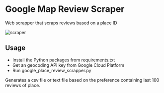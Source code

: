# Google Map Review Scraper
Web scrapper that scraps reviews based on a place ID

![scraper](https://github.com/nitishabharathi/Google-Maps-Review-Scraper/blob/master/review%20scraper.JPG?raw=true)

## Usage

- Install the Python packages from requirements.txt
- Get an geocoding API key from Google Cloud Platform
- Run google_place_review_scrapper.py

Generates a csv file  or text file based on the preference containing last 100 reviews of place.

